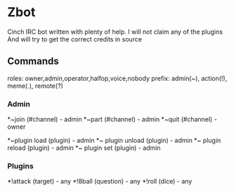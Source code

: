 # Zbot
Cinch IRC bot written with plenty of help. I will not claim any of the plugins
And will try to get the correct credits in source

## Commands
roles: owner,admin,operator,halfop,voice,nobody
prefix: admin(\~), action(!), meme(.), remote(?)

### Admin
*\~join (\#channel) - admin
*\~part (\#channel) - admin
*\~quit (\#channel) - owner

*\~plugin load (plugin) - admin
*\~ plugin unload (plugin) - admin
*\~ plugin reload (plugin) - admin
*\~ plugin set (plugin) - admin

### Plugins
*!attack (target) - any
*!8ball (question) - any
*!roll (dice) - any